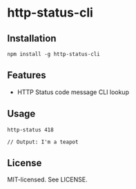 http-status-cli
======

Installation
------
```
npm install -g http-status-cli
```

Features
------
* HTTP Status code message CLI lookup

Usage
------
```
http-status 418

// Output: I'm a teapot
```

License
------
MIT-licensed. See LICENSE.
